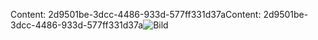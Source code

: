 <span data-ttu-id="8a4ae-101">Content: 2d9501be-3dcc-4486-933d-577ff331d37a</span><span class="sxs-lookup"><span data-stu-id="8a4ae-101">Content: 2d9501be-3dcc-4486-933d-577ff331d37a</span></span>![Bild](58376e77-eae5-43e9-972a-94e49a6d2b90.png)

